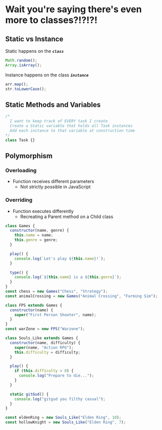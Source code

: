 # Wait you're saying there's even more to classes?!?!?!

## Static vs Instance

Static happens on the **_`class`_**

```js
Math.random();
Array.isArray();
```

Instance happens on the class **_`instance`_**

```js
arr.map();
str.toLowerCase();
```

## Static Methods and Variables

```js
/* 
  I want to keep track of EVERY task I create
  Create a Static variable that holds all Task instances
  Add each instance to that variable at construction time
*/
class Task {}
```

## Polymorphism

### Overloading

- Function receives different parameters
  - Not strictly possible in JavaScript

### Overriding

- Function executes differently
  - Recreating a Parent method on a Child class

```js
class Games {
  constructor(name, genre) {
    this.name = name;
    this.genre = genre;
  }

  play() {
    console.log(`Let's play ${this.name}!`);
  }

  type() {
    console.log(`${this.name} is a ${this.genre}`);
  }
}
const chess = new Games("Chess", "Strategy");
const animalCrossing = new Games("Animal Crossing", "Farming Sim");
```

```js
class FPS extends Games {
  constructor(name) {
    super("First Person Shooter", name);
  }
}
const warZone = new FPS("Warzone");
```

```js
class Souls_Like extends Games {
  constructor(name, difficulty) {
    super(name, "Action RPG");
    this.difficulty = difficulty;
  }

  play() {
    if (this.difficulty > 8) {
      console.log("Prepare to die...");
    }
  }

  static gitGud() {
    console.log("gitgud you filthy casual");
  }
}

const eldenRing = new Souls_Like("Elden Ring", 10);
const hollowKnight = new Souls_Like("Elden Ring", 7);
```
